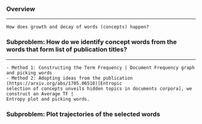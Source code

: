 
### Overview
---
    How does growth and decay of words (concepts) happen?
    
### Subproblem: How do we identify concept words from the  words that form list of publication titles?
---

    - Method 1: Constructing the Term Frequency | Document Frequency graph and picking words
    - Method 2: Adopting ideas from the publication (https://arxiv.org/abs/1705.06510)[Entropic
    selection of concepts unveils hidden topics in documents corpora], we construct an Average TF |
    Entropy plot and picking words.
    
### Subproblem: Plot trajectories of the selected words

